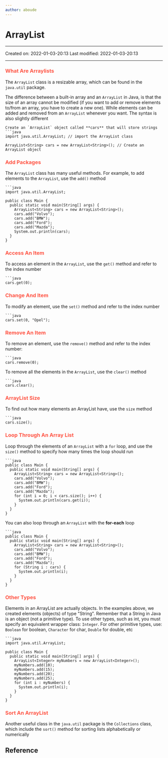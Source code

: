 ```yaml
---
author: aboude
---
```

# ArrayList
___

Created on: 2022-01-03-20:13
Last modified: 2022-01-03-20:13

___
### <span style="color: #ff5545;text-transform: capitalize;">what are arraylists</span>
The `ArrayList` class is a resizable array, which can be found in the `java.util` package.

The difference between a built-in array and an `ArrayList` in Java, is that the size of an array cannot be modified (if you want to add or remove elements to/from an array, you have to create a new one). While elements can be added and removed from an `ArrayList` whenever you want. The syntax is also slightly different

```ad-example
Create an `ArrayList` object called **cars** that will store strings
```java
import java.util.ArrayList; // import the ArrayList class

ArrayList<String> cars = new ArrayList<String>(); // Create an ArrayList object
```

### <span style="color: #ff5545;text-transform: capitalize;">Add packages</span>
The `ArrayList` class has many useful methods. For example, to add elements to the `ArrayList`, use the `add()` method
```ad-example
```java
import java.util.ArrayList;

public class Main {
  public static void main(String[] args) {
    ArrayList<String> cars = new ArrayList<String>();
    cars.add("Volvo");
    cars.add("BMW");
    cars.add("Ford");
    cars.add("Mazda");
    System.out.println(cars);
  }
}
```

### <span style="color: #ff5545;text-transform: capitalize;">access an item</span>
To access an element in the `ArrayList`, use the `get()` method and refer to the index number
```ad-example
```java
cars.get(0);
```

### <span style="color: #ff5545;text-transform: capitalize;">change and item</span>
To modify an element, use the `set()` method and refer to the index number

```ad-example
```java
cars.set(0, "Opel");
```

### <span style="color: #ff5545;text-transform: capitalize;">Remove an item</span>
To remove an element, use the `remove()` method and refer to the index number:
```ad-example
```java
cars.remove(0);
```
To remove all the elements in the `ArrayList`, use the `clear()` method
```ad-example
```java
cars.clear();
```
### <span style="color: #ff5545;text-transform: capitalize;">arrayList size</span>
To find out how many elements an ArrayList have, use the `size` method
```ad-example
```java
cars.size();
```
### <span style="color: #ff5545;text-transform: capitalize;">loop through an array list</span>
Loop through the elements of an `ArrayList` with a `for` loop, and use the `size()` method to specify how many times the loop should run
```ad-example
```java
public class Main {
  public static void main(String[] args) {
    ArrayList<String> cars = new ArrayList<String>();
    cars.add("Volvo");
    cars.add("BMW");
    cars.add("Ford");
    cars.add("Mazda");
    for (int i = 0; i < cars.size(); i++) {
      System.out.println(cars.get(i));
    }
  }
}
```

You can also loop through an `ArrayList` with the **for-each** loop

```ad-example
```java
public class Main {
  public static void main(String[] args) {
    ArrayList<String> cars = new ArrayList<String>();
    cars.add("Volvo");
    cars.add("BMW");
    cars.add("Ford");
    cars.add("Mazda");
    for (String i : cars) {
      System.out.println(i);
    }
  }
}
```

### <span style="color: #ff5545;text-transform: capitalize;">other types</span>
Elements in an ArrayList are actually objects. In the examples above, we created elements (objects) of type "String". Remember that a String in Java is an object (not a primitive type). To use other types, such as int, you must specify an equivalent wrapper class: `Integer`. For other primitive types, use: `Boolean` for boolean, `Character` for char, `Double` for double, etc

```ad-example
```java
import java.util.ArrayList;

public class Main {
  public static void main(String[] args) {
    ArrayList<Integer> myNumbers = new ArrayList<Integer>();
    myNumbers.add(10);
    myNumbers.add(15);
    myNumbers.add(20);
    myNumbers.add(25);
    for (int i : myNumbers) {
      System.out.println(i);
    }
  }
}
```

### <span style="color: #ff5545;text-transform: capitalize;">sort an arrayList</span>
Another useful class in the `java.util` package is the `Collections` class, which include the `sort()` method for sorting lists alphabetically or numerically

## Reference